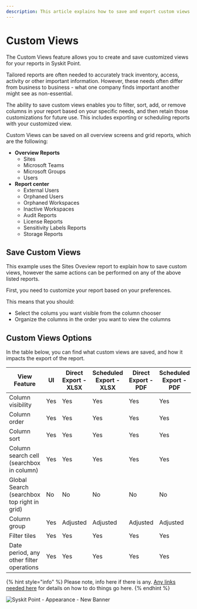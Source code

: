 ```yaml
---
description: This article explains how to save and export custom views for reports in Syskit Point.
---
```


# Custom Views

The Custom Views feature allows you to create and save customized views for your reports in Syskit Point. 

Tailored reports are often needed to accurately track inventory, access, activity or other important information. However, these needs often differ from business to business - what one company finds important another might see as non-essential. 

The ability to save custom views enables you to filter, sort, add, or remove columns in your report based on your specific needs, and then retain those customizations for future use. This includes exporting or scheduling reports with your customized view.


Custom Views can be saved on all overview screens and grid reports, which are the following:

* **Overview Reports**
  * Sites
  * Microsoft Teams
  * Microsoft Groups
  * Users
* **Report center**
  * External Users
  * Orphaned Users
  * Orphaned Workspaces
  * Inactive Workspaces
  * Audit Reports
  * License Reports
  * Sensitivity Labels Reports
  * Storage Reports

## Save Custom Views

This example uses the Sites Oveview report to explain how to save custom views, however the same actions can be performed on any of the above listed reports.

First, you need to customize your report based on your preferences. 

This means that you should:

* Select the colums you want visible from the column chooser
* Organize the columns in the order you want to view the columns 


## Custom Views Options

In the table below, you can find what custom views are saved, and how it impacts the export of the report. 

| View Feature | UI | Direct Export - XLSX | Scheduled Export - XLSX |  Direct Export - PDF |  Scheduled Export - PDF |
| --- | --- | --- | --- | --- | --- |
| Column visibility | Yes | Yes | Yes | Yes | Yes |
| Column order | Yes | Yes | Yes | Yes | Yes | 
| Column sort | Yes | Yes | Yes | Yes | Yes | 
| Column search cell (searchbox in column) | Yes | Yes | Yes | Yes | Yes |
| Global Search (searchbox top right in grid) | No | No | No | No | No |
| Column group | Yes | Adjusted | Adjusted | Adjusted | Adjusted | 
| Filter tiles | Yes | Yes | Yes | Yes | Yes | 
| Date period, any other filter operations | Yes | Yes | Yes | Yes | Yes | 



{% hint style="info" %}
Please note, info here if there is any. [Any links needed here](customize-emails.md) for details on how to do things go here.
{% endhint %}

![Syskit Point - Appearance - New Banner](../.gitbook/assets/customize-appearance-new-banne-r.png)



